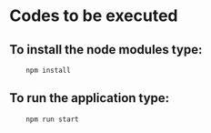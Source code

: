 # Codes to be executed

## To install the node modules type:
        npm install

## To run the application type: 
        npm run start

